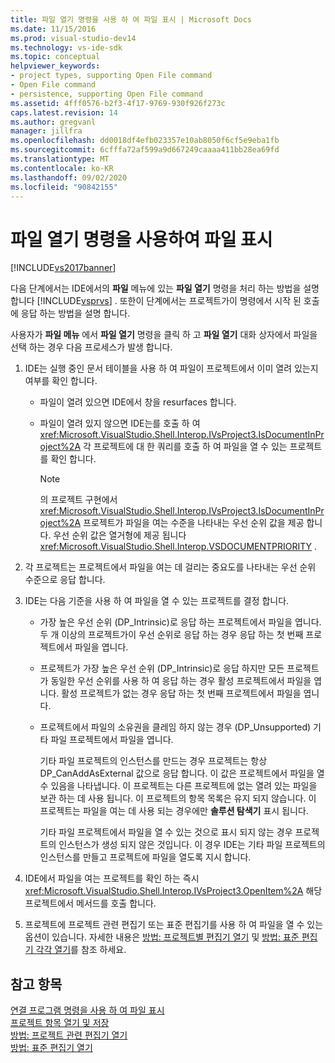```yaml
---
title: 파일 열기 명령을 사용 하 여 파일 표시 | Microsoft Docs
ms.date: 11/15/2016
ms.prod: visual-studio-dev14
ms.technology: vs-ide-sdk
ms.topic: conceptual
helpviewer_keywords:
- project types, supporting Open File command
- Open File command
- persistence, supporting Open File command
ms.assetid: 4fff0576-b2f3-4f17-9769-930f926f273c
caps.latest.revision: 14
ms.author: gregvanl
manager: jillfra
ms.openlocfilehash: dd0018df4efb023357e10ab8050f6cf5e9eba1fb
ms.sourcegitcommit: 6cfffa72af599a9d667249caaaa411bb28ea69fd
ms.translationtype: MT
ms.contentlocale: ko-KR
ms.lasthandoff: 09/02/2020
ms.locfileid: "90842155"
---
```

# <a name="displaying-files-by-using-the-open-file-command"></a>파일 열기 명령을 사용하여 파일 표시
[!INCLUDE[vs2017banner](../../includes/vs2017banner.md)]

다음 단계에서는 IDE에서의 **파일** 메뉴에 있는 **파일 열기** 명령을 처리 하는 방법을 설명 합니다 [!INCLUDE[vsprvs](../../includes/vsprvs-md.md)] . 또한이 단계에서는 프로젝트가이 명령에서 시작 된 호출에 응답 하는 방법을 설명 합니다.  
  
 사용자가 **파일 메뉴** 에서 **파일 열기** 명령을 클릭 하 고 **파일 열기** 대화 상자에서 파일을 선택 하는 경우 다음 프로세스가 발생 합니다.  
  
1. IDE는 실행 중인 문서 테이블을 사용 하 여 파일이 프로젝트에서 이미 열려 있는지 여부를 확인 합니다.  
  
    - 파일이 열려 있으면 IDE에서 창을 resurfaces 합니다.  
  
    - 파일이 열려 있지 않으면 IDE는를 호출 하 여 <xref:Microsoft.VisualStudio.Shell.Interop.IVsProject3.IsDocumentInProject%2A> 각 프로젝트에 대 한 쿼리를 호출 하 여 파일을 열 수 있는 프로젝트를 확인 합니다.  
  
        > [!NOTE]
        > 의 프로젝트 구현에서 <xref:Microsoft.VisualStudio.Shell.Interop.IVsProject3.IsDocumentInProject%2A> 프로젝트가 파일을 여는 수준을 나타내는 우선 순위 값을 제공 합니다. 우선 순위 값은 열거형에 제공 됩니다 <xref:Microsoft.VisualStudio.Shell.Interop.VSDOCUMENTPRIORITY> .  
  
2. 각 프로젝트는 프로젝트에서 파일을 여는 데 걸리는 중요도를 나타내는 우선 순위 수준으로 응답 합니다.  
  
3. IDE는 다음 기준을 사용 하 여 파일을 열 수 있는 프로젝트를 결정 합니다.  
  
    - 가장 높은 우선 순위 (DP_Intrinsic)로 응답 하는 프로젝트에서 파일을 엽니다. 두 개 이상의 프로젝트가이 우선 순위로 응답 하는 경우 응답 하는 첫 번째 프로젝트에서 파일을 엽니다.  
  
    - 프로젝트가 가장 높은 우선 순위 (DP_Intrinsic)로 응답 하지만 모든 프로젝트가 동일한 우선 순위를 사용 하 여 응답 하는 경우 활성 프로젝트에서 파일을 엽니다. 활성 프로젝트가 없는 경우 응답 하는 첫 번째 프로젝트에서 파일을 엽니다.  
  
    - 프로젝트에서 파일의 소유권을 클레임 하지 않는 경우 (DP_Unsupported) 기타 파일 프로젝트에서 파일을 엽니다.  
  
         기타 파일 프로젝트의 인스턴스를 만드는 경우 프로젝트는 항상 DP_CanAddAsExternal 값으로 응답 합니다. 이 값은 프로젝트에서 파일을 열 수 있음을 나타냅니다. 이 프로젝트는 다른 프로젝트에 없는 열려 있는 파일을 보관 하는 데 사용 됩니다. 이 프로젝트의 항목 목록은 유지 되지 않습니다. 이 프로젝트는 파일을 여는 데 사용 되는 경우에만 **솔루션 탐색기** 표시 됩니다.  
  
         기타 파일 프로젝트에서 파일을 열 수 있는 것으로 표시 되지 않는 경우 프로젝트의 인스턴스가 생성 되지 않은 것입니다. 이 경우 IDE는 기타 파일 프로젝트의 인스턴스를 만들고 프로젝트에 파일을 열도록 지시 합니다.  
  
4. IDE에서 파일을 여는 프로젝트를 확인 하는 즉시 <xref:Microsoft.VisualStudio.Shell.Interop.IVsProject3.OpenItem%2A> 해당 프로젝트에서 메서드를 호출 합니다.  
  
5. 프로젝트에 프로젝트 관련 편집기 또는 표준 편집기를 사용 하 여 파일을 열 수 있는 옵션이 있습니다. 자세한 내용은 [방법: 프로젝트별 편집기 열기](../../extensibility/how-to-open-project-specific-editors.md) 및 [방법: 표준 편집기 각각 열기](../../extensibility/how-to-open-standard-editors.md)를 참조 하세요.  
  
## <a name="see-also"></a>참고 항목  
 [연결 프로그램 명령을 사용 하 여 파일 표시](../../extensibility/internals/displaying-files-by-using-the-open-with-command.md)   
 [프로젝트 항목 열기 및 저장](../../extensibility/internals/opening-and-saving-project-items.md)   
 [방법: 프로젝트 관련 편집기 열기](../../extensibility/how-to-open-project-specific-editors.md)   
 [방법: 표준 편집기 열기](../../extensibility/how-to-open-standard-editors.md)
